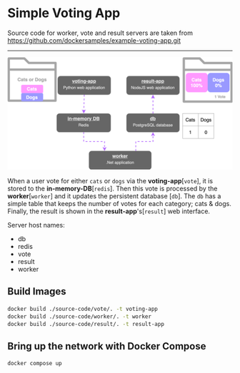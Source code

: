 # Simple Voting App

Source code for worker, vote and result servers are taken from https://github.com/dockersamples/example-voting-app.git

---
![voting-application.png](voting-application.png)

When a user vote for either `cats` or `dogs` via the **voting-app**[`vote`], 
it is stored to the **in-memory-DB**[`redis`]. 
Then this vote is processed by the **worker**[`worker`] and it updates the persistent database [`db`]. 
The `db` has a simple table that keeps the number of votes for each category; cats & dogs. 
Finally, the result is shown in the **result-app**'s[`result`] web interface.

Server host names: 
* db
* redis
* vote
* result
* worker


## Build Images

```bash
docker build ./source-code/vote/. -t voting-app 
docker build ./source-code/worker/. -t worker
docker build ./source-code/result/. -t result-app  
```


## Bring up the network with Docker Compose

```bash
docker compose up
```

